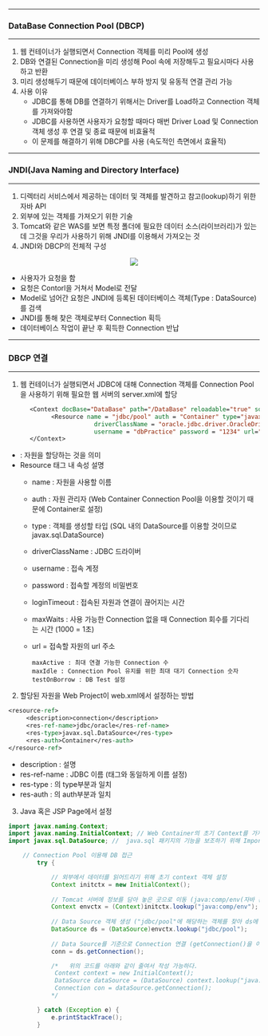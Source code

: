 -----
### DataBase Connection Pool (DBCP)
-----
1. 웹 컨테이너가 실행되면서 Connection 객체를 미리 Pool에 생성
2. DB와 연결된 Connection을 미리 생성해 Pool 속에 저장해두고 필요시마다 사용하고 반환
3. 미리 생성해두기 때문에 데이터베이스 부하 방지 및 유동적 연결 관리 가능
4. 사용 이유
   - JDBC를 통해 DB를 연결하기 위해서는 Driver를 Load하고 Connection 객체를 가져와야함
   - JDBC를 사용하면 사용자가 요청할 때마다 매번 Driver Load 및 Connection 객체 생성 후 연결 및 종료 때문에 비효율적
   - 이 문제를 해결하기 위해 DBCP를 사용 (속도적인 측면에서 효율적)

-----
### JNDI(Java Naming and Directory Interface)
-----
1. 디렉터리 서비스에서 제공하는 데이터 및 객체를 발견하고 참고(lookup)하기 위한 자바 API
2. 외부에 있는 객체를 가져오기 위한 기술
3. Tomcat와 같은 WAS를 보면 특정 폴더에 필요한 데이터 소스(라이브러리)가 있는데 그것을 우리가 사용하기 위해 JNDI를 이용해서 가져오는 것
4. JNDI와 DBCP의 전체적 구성
<div align = "center">
<img src = "https://github.com/sooyounghan/Web/assets/34672301/39fa8ccb-d54e-43d8-8af9-7a5f10560dd7">
</div>

  - 사용자가 요청을 함
  - 요청은 Contorl을 거쳐서 Model로 전달
  - Model로 넘어간 요청은 JNDI에 등록된 데이터베이스 객체(Type : DataSource)를 검색
  - JNDI를 통해 찾은 객체로부터 Connection 획득
  - 데이터베이스 작업이 끝난 후 획득한 Connection 반납
  
-----
### DBCP 연결
-----
1. 웹 컨테이너가 실행되면서 JDBC에 대해 Connection 객체를 Connection Pool을 사용하기 위해 필요한 웹 서버의 server.xml에 할당
```jsp
      <Context docBase="DataBase" path="/DataBase" reloadable="true" source="org.eclipse.jst.jee.server:DataBase">
      		<Resource name = "jdbc/pool" auth = "Container" type="javax.sql.DataSource"
      					driverClassName = "oracle.jdbc.driver.OracleDriver" loginTimeout = "10" maxWaits = "5000"
      					username = "dbPractice" password = "1234" url="jdbc:oracle:thin:@localhost:1521:xe"/>   			
      </Context>
```
  - <Resource></Resoure> : 자원을 할당하는 것을 의미
  - Resource 태그 내 속성 설명
    + name : 자원을 사용할 이름
    + auth : 자원 관리자 (Web Container Connection Pool을 이용할 것이기 때문에 Container로 설정)
    + type : 객체를 생성할 타입 (SQL 내의 DataSource를 이용할 것이므로 javax.sql.DataSource)
    + driverClassName : JDBC 드라이버
    + username : 접속 계정
    + password : 접속할 계정의 비밀번호
    + loginTimeout : 접속된 자원과 연결이 끊어지는 시간
    + maxWaits : 사용 가능한 Connection 없을 때 Connection 회수를 기다리는 시간 (1000 = 1초)
    + url = 접속할 자원의 url 주소

          maxActive : 최대 연결 가능한 Connection 수
          maxIdle : Connection Pool 유지를 위한 최대 대기 Connection 숫자
          testOnBorrow : DB Test 설정

2. 할당된 자원을 Web Project이 web.xml에서 설정하는 방법
```jsp
<resource-ref>
     <description>connection</description>
     <res-ref-name>jdbc/oracle</res-ref-name>
     <res-type>javax.sql.DataSource</res-type>
     <res-auth>Container</res-auth>
</resource-ref>
```

  - description : 설명
  - res-ref-name : JDBC 이름 (<Resource>태그와 동일하게 이름 설정)
  - res-type : <Resource>의 type부분과 일치
  - res-auth : <Resource>의 auth부분과 일치

    
3. Java 혹은 JSP Page에서 설정
```java
import javax.naming.Context; 
import javax.naming.InitialContext; // Web Container의 초기 Context를 가져오기 위해 Import
import javax.sql.DataSource; //  java.sql 패키지의 기능을 보조하기 위해 Import

	// Connection Pool 이용해 DB 접근
		try {

			// 외부에서 데이터를 읽어드리기 위해 초기 context 객체 설정
			Context initctx = new InitialContext();
			
			// Tomcat 서버에 정보를 담아 놓은 곳으로 이동 (java:comp/env(자바 환경 설정 변수)에 해당하는 객체를 찾아 envctx에 연결)
			Context envctx = (Context)initctx.lookup("java:comp/env");
			
			// Data Source 객체 생성 ("jdbc/pool"에 해당하는 객체를 찾아 ds에 연결)
			DataSource ds = (DataSource)envctx.lookup("jdbc/pool");
			
			// Data Source를 기준으로 Connection 연결 (getConnection()을 이용해 Connection Poo로부터 Connection 객체를 얻어 연결)
			conn = ds.getConnection();

            /*   위의 코드를 아래와 같이 줄여서 작성 가능하다.
             Context context = new InitialContext();
             DataSource dataSource = (DataSource) context.lookup("java:comp/env/jdbc/oracle");
             Connection con = dataSource.getConnection();
            */

		} catch (Exception e) {
			e.printStackTrace();
		}
```




   
